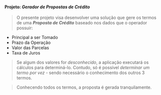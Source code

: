 #### Projeto: ***Gerador de Propostas de Crédito***

> O presente projeto visa desenvolver uma solução que gere os termos de uma ***Proposta de Crédito*** baseado nos dados que o operador possuir:
- Principal a ser Tomado
- Prazo da Operação
- Valor das Parcelas
- Taxa de Juros

> Se algum dos valores for _desconhecido_, a aplicação executará os cálculos para determiná-lo. 
> Contudo, só é possível _determinar um termo por vez_ - sendo necessário o conhecimento dos outros 3 termos.

> Conhecendo todos os termos, a proposta é gerada tranquilamente.